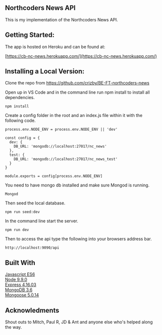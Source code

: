 ## Northcoders News API

This is my implementation of the Northcoders News API.

## Getting Started:

The app is hosted on Heroku and can be found at:

[https://cb-nc-news.herokuapp.com/](https://cb-nc-news.herokuapp.com/)

## Installing a Local Version:

Clone the repo from https://github.com/crizby/BE-FT-northcoders-news

Open up in VS Code and in the command line run npm install to install all dependencies.
```
npm install
```

Create a config folder in the root and an index.js file within it with the following code.
```
process.env.NODE_ENV = process.env.NODE_ENV || 'dev'

const config = {
  dev: {
    DB_URL: 'mongodb://localhost:27017/nc_news'
  },
  test: {
    DB_URL: 'mongodb://localhost:27017/nc_news_test'
  }
}

module.exports = config[process.env.NODE_ENV]
```
You need to have mongo db installed and make sure Mongod is running.
```
Mongod
```
Then seed the local database.
```
npm run seed:dev
```
In the command line start the server.
```
npm run dev
```
Then to access the api type the following into your browsers address bar.
```
http://localhost:9090/api
```

## Built With

[Javascript ES6](http://http://es6-features.org)\
[Node 9.9.0](https://nodejs.org/en/)\
[Express 4.16.03](https://expressjs.com/)\
[MongoDB 3.6](https://www.mongodb.com/)\
[Mongoose 5.0.14](http://mongoosejs.com/)


## Acknowledments

Shout outs to Mitch, Paul R, JD & Ant and anyone else who's helped along the way.


